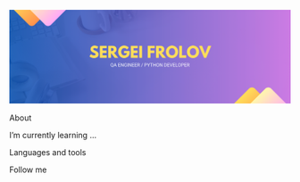 ![Header](https://github.com/yossi90/yossi90/blob/main/assets/Blue%20%26%20Purple%20gradient%20company%20profile%20twitter%20header.png)

About

I’m currently learning ...

Languages and tools

Follow me
